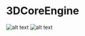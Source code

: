 # 3DCoreEngine
![alt text](https://serving.photos.photobox.com/80030317170ba29e677d9589e785662aec4e9ba6ba2a7bc3956528db7e68118536623f84.jpg)
![alt text](https://serving.photos.photobox.com/13403313ed32274646006eb8744a899fd4322c2d7e22781e952f4b82776f9d0c50d61d14.jpg)
